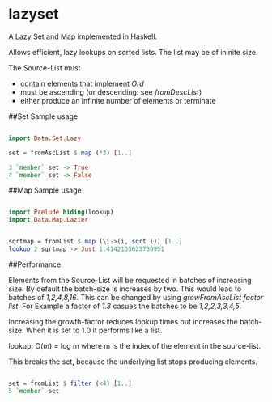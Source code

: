 # lazyset
A Lazy Set and Map implemented in Haskell. 


Allows efficient, lazy lookups on sorted lists. The list may be of ininite size. 

The Source-List must 
+ contain elements that implement *Ord* 
+ must be ascending (or descending: see *fromDescList*)
+ either produce an infinite number of elements or terminate


##Set Sample usage
```haskell

import Data.Set.Lazy

set = fromAscList $ map (*3) [1..]

3 `member` set -> True
4 `member` set -> False
```


##Map Sample usage

```haskell

import Prelude hiding(lookup)
import Data.Map.Lazier


sqrtmap = fromList $ map (\i->(i, sqrt i)) [1..]
lookup 2 sqrtmap -> Just 1.4142135623730951

```

##Performance

Elements from the Source-List will be requested in batches of increasing size. By default the batch-size is increases by two. This would lead to batches of *1,2,4,8,16*. This can be changed by using *growFromAscList factor list*. For Example a factor of *1.3* casues the batches to be *1,2,2,3,3,4,5*.

Increasing the growth-factor reduces lookup times but increases the batch-size. When it is set to 1.0 it performs like a list.


lookup: O(m) = log m where m is the index of the element in the source-list. 


This breaks the set, because the underlying list stops producing elements. 
```haskell

set = fromList $ filter (<4) [1..]
5 `member` set

```
